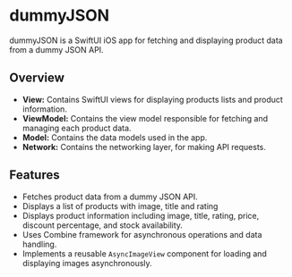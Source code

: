 # dummyJSON

dummyJSON is a SwiftUI iOS app for fetching and displaying product data from a dummy JSON API.

## Overview

- **View:** Contains SwiftUI views for displaying products lists and product information.
- **ViewModel:** Contains the view model responsible for fetching and managing each product data.
- **Model:** Contains the data models used in the app.
- **Network:** Contains the networking layer, for making API requests.

## Features

- Fetches product data from a dummy JSON API.
- Displays a list of products with image, title and rating
- Displays product information including image, title, rating, price, discount percentage, and stock availability.
- Uses Combine framework for asynchronous operations and data handling.
- Implements a reusable `AsyncImageView` component for loading and displaying images asynchronously.
